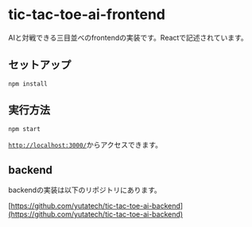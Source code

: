 # tic-tac-toe-ai-frontend
AIと対戦できる三目並べのfrontendの実装です。Reactで記述されています。

## セットアップ
``` shell
npm install
```

## 実行方法
``` shell
npm start
```

[`http://localhost:3000/`](http://localhost:3000/)からアクセスできます。


## backend
backendの実装は以下のリポジトリにあります。

[https://github.com/yutatech/tic-tac-toe-ai-backend](https://github.com/yutatech/tic-tac-toe-ai-backend)